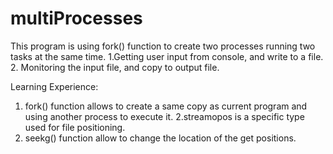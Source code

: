 multiProcesses
==============
This program is using fork() function to create two processes running two tasks at the same time.
1.Getting user input from console, and write to a file.
2. Monitoring the input file, and copy to output file.

Learning Experience:
1. fork() function allows to create a same copy as current program and using another process to execute it.
2.streamopos is a specific type used for file positioning.
3. seekg() function allow to change the location of the get positions.

